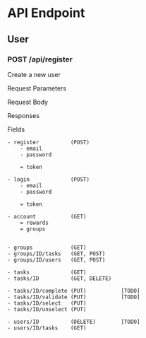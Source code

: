 # API Endpoint

## User

### POST /api/register

Create a new user

Request Parameters

Request Body

Responses

Fields

```
- register 			(POST)
	- email
	- password

	= token

- login 			(POST)
	- email
	- password

	= token

- account 			(GET)
	= rewards
	= groups


- groups			(GET)
- groups/ID/tasks 	(GET, POST)
- groups/ID/users   (GET, POST)

- tasks 			(GET)
- tasks/ID 			(GET, DELETE)

- tasks/ID/complete (PUT)			[TODO]
- tasks/ID/validate (PUT)			[TODO]
- tasks/ID/select 	(PUT)
- tasks/ID/unselect (PUT)

- users/ID 			(DELETE)		[TODO]
- users/ID/tasks 	(GET)
```
